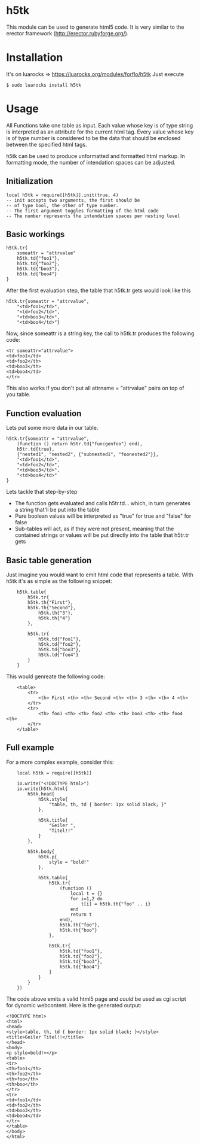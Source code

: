# h5tk

This module can be used to generate html5 code.
It is very similar to the erector framework
(http://erector.rubyforge.org/).

# Installation
It's on luarocks => https://luarocks.org/modules/forflo/h5tk
Just execute

    $ sudo luarocks install h5tk

# Usage
All Functions take one table as input. Each value whose
key is of type string is interpreted as an attribute for
the current html tag. Every value whose key is of type number
is considered to be the data that should be enclosed between 
the specified html tags.

h5tk can be used to produce unformatted and formatted html markup.
In formatting mode, the number of intendation spaces can be adjusted. 

## Initialization

	local h5tk = require[[h5tk]].init(true, 4)
	-- init accepts two arguments, the first should be
	-- of type bool, the other of type number.
	-- The first argument toggles formatting of the html code
	-- The number represents the intendation spaces per nesting level

## Basic workings

	h5tk.tr{
		someattr = "attrvalue"
		h5tk.td{"foo1"},
		h5tk.td{"foo2"},
		h5tk.td{"boo3"},
		h5tk.td{"boo4"}
	}
	
After the first evaluation step, the table that h5tk.tr gets would
look like this

	h5tk.tr{someattr = "attrvalue", 
		"<td>foo1</td>", 
		"<td>foo2</td>", 
		"<td>boo3</td>", 
		"<td>boo4</td>"}
		
Now, since someattr is a string key, the call to h5tk.tr produces the
following code:

	<tr someattr="attrvalue">
	<td>foo1</td>
	<td>foo2</th>
	<td>boo3</th>
	<td>boo4</td>
	</tr>
	
This also works if you don't put all attrname = "attrvalue" pairs
on top of you table.

		
## Function evaluation
Lets put some more data in our table.

	h5tk.tr{someattr = "attrvalue",
		(function () return h5tr.td{"funcgenfoo"} end),
		h5tr.td{true},
		{"nested1", "nested2", {"subnested1", "foonested2"}},
		"<td>foo1</td>", 
		"<td>foo2</td>", 
		"<td>boo3</td>",  
		"<td>boo4</td>"
	}
	
Lets tackle that step-by-step
* The function gets evaluated and calls h5tr.td... which, in turn generates a string that'll be put into the table
* Pure boolean values will be interpreted as "true" for true and "false" for false
* Sub-tables will act, as if they were not present, meaning that the contained strings or values
  will be put directly into the table that h5tr.tr gets

## Basic table generation
Just imagine you would want to emit html code
that represents a table. 
With h5tk it's as simple as the following snippet:

	    h5tk.table{
            h5tk.tr{
			h5tk.th{"First"},
			h5tk.th{"Second"},
                h5tk.th{"3"},
                h5tk.th{"4"}
            },
    
            h5tk.tr{
                h5tk.td{"foo1"},
                h5tk.td{"foo2"},
                h5tk.td{"boo3"},
                h5tk.td{"foo4"}
            }
        }

This would genreate the following code:
		
		<table>
			<tr>
				<th> First <th> <th> Second <th> <th> 3 <th> <th> 4 <th>
			</tr>
			<tr>
				<th> foo1 <th> <th> foo2 <th> <th> boo3 <th> <th> foo4 <th>
			</tr>
		</table>

## Full example
For a more complex example, consider this:
	
		local h5tk = require[[h5tk]]

		io.write("<!DOCTYPE html>")
		io.write(h5tk.html{
			h5tk.head{
				h5tk.style{
					"table, th, td { border: 1px solid black; }"
				},
		
				h5tk.title{
					"Geiler ",
					"Titel!!"
				}
			},
			
			h5tk.body{
				h5tk.p{
					style = "bold!"
				},
				
				h5tk.table{
					h5tk.tr{
						(function () 
							local t = {}
							for i=1,2 do
								t[i] = h5tk.th{"foo" .. i}
							end
							return t
						end),
						h5tk.th{"foo"},
						h5tk.th{"boo"}
					},
					
					h5tk.tr{
						h5tk.td{"foo1"},
						h5tk.td{"foo2"},
						h5tk.td{"boo3"},
						h5tk.td{"boo4"}
					}
				}
			}
		})

The code above emits a valid html5 page and _could_ be used
as cgi script for dynamic webcontent. Here is the generated output:

	<!DOCTYPE html>
	<html>
	<head>
	<style>table, th, td { border: 1px solid black; }</style>
	<title>Geiler Titel!!</title>
	</head>
	<body>
	<p style=bold!></p>
	<table>
	<tr>
	<th>foo1</th>
	<th>foo2</th>
	<th>foo</th>
	<th>boo</th>
	</tr>
	<tr>
	<td>foo1</td>
	<td>foo2</th>
	<td>boo3</th>
	<td>boo4</td>
	</tr>
	</table>
	</body>
	</html>
